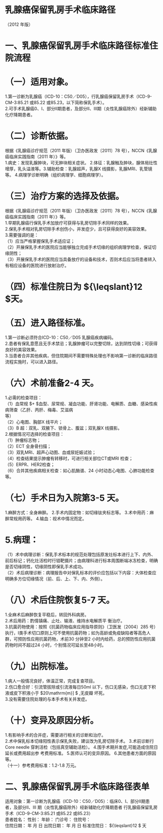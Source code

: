 # 乳腺癌保留乳房手术临床路径  
（2012 年版）  
# 一、乳腺癌保留乳房手术临床路径标准住院流程  
# （一）适用对象。  
1.第一诊断为乳腺癌（ICD-10：C50／D05），行乳腺癌保留乳房手术（ICD-9-CM-3:85.21 或85.22 或85.23，以下简称保乳手术）。  
2.可手术乳腺癌0、Ⅰ、部分Ⅱ期患者，及部分Ⅱ、III期（炎性乳腺癌除外）经新辅助化疗降期患者。  
# （二）诊断依据。  
根据《乳腺癌诊疗规范（2011 年版）（卫办医政发〔2011〕78 号），NCCN《乳腺癌临床实践指南（2011 年）》等。  
1.病史：发现乳腺肿块，可无肿块相关症状。 2.体征：乳腺触及肿块，腺体局灶性增厚，乳头溢液等。3.辅助检查：乳腺超声，乳腺X 线摄影，乳腺MRI、乳管镜等。 4.病理学诊断明确（组织病理学、细胞病理学）。  
# （三）治疗方案的选择及依据。  
根据《乳腺癌诊疗规范（2011 年版）（卫办医政发〔2011〕78 号），NCCN《乳腺癌临床实践指南（2011 年）》等。  
1.早期乳腺癌行保乳手术加放疗可获得与乳房切除手术同样的效果。  
2.保乳手术相对乳房切除手术创伤小，并发症少，且可获得良好的美容效果。  
3.需要强调的是：  
（1）应当严格掌握保乳手术适应证；  
（2）开展保乳手术的医院应当能够独立完成手术切缘的组织病理学检查，保证切缘阴性；  
（3）开展保乳手术的医院应当具备放疗的设备和技术，否则术后应当将患者转入有相应设备的医院进行放射治疗。  
# （四）标准住院日为 ${\leqslant}12 $天。  
# （五）进入路径标准。  
1.第一诊断必须符合ICD-10：C50／D05 乳腺癌疾病编码。  
2.患者有保乳意愿且无手术禁忌；乳腺肿瘤可以完整切除，达到阴性切缘；可获得良好的美容效果。  
3.当患者合并其他疾病，但住院期间不需要特殊处理也不影响第一诊断的临床路径流程实施时，可以进入路径。  
# （六）术前准备2-4 天。  
1.必需的检查项目：  
（1）血常规 $+ $血型、尿常规、凝血功能、肝肾功能、电解质、血糖、感染性疾病筛查（乙肝、丙肝、梅毒、艾滋病  
等）  
（2）心电图、胸部X 线平片；  
（3）B 超：双乳、双腋下、锁骨上、腹盆；双乳腺X 线摄影。  
2.根据情况可选择的检查项目：  
（1）肿瘤标志物；  
（2）ECT 全身骨扫描；  
（3）双乳MRI、超声心动图、血或尿妊娠试验；  
（4）检查结果提示肿瘤有转移时，可进行相关部位CT或MRI 检查；  
（5）ERPR、HER2检查；  
（6）合并其他疾病相关检查：如心肌酶谱、24 小时动态心电图、心肺功能检查等。  
# （七）手术日为入院第3-5 天。  
1.麻醉方式：全身麻醉。 2.手术内固定物：如切缘钛夹标志等。  3.术中用药：麻醉常规用药等。 4.输血：视术中情况而定。  
# 5.病理：  
（1）术中病理诊断：保乳手术标本的规范处理包括原发灶标本进行上下、内外、前后标记；钙化灶活检时行钼靶摄片；由病理科进行标本周围断端冰冻检查，明确是否切缘阴性，切缘阴性即保乳手术成功。  
（2）术后病理诊断：病理报告中对保乳标本的评价应包括以下内容：大体检查应明确多方位切缘情况（前、后、上、下、内、外侧）。  
# （八）术后住院恢复5-7 天。  
1.全麻术后麻醉恢复平稳后，转回外科病房。  
2.术后用药：酌情镇痛、止吐、输液、维持水电解质平 衡治疗。  
3.抗菌药物使用：按照《抗菌药物临床应用指导原则》（卫医发〔2004〕285 号）执行，Ⅰ类手术切口原则上可不使用抗菌药物；如为高龄或免疫缺陷者等高危人群，可预防性应用抗菌药物，术前30 分钟至2 小时内给药，总的预防性应用抗菌药物时间不超过24 小时，个别情况可延长至48小时。  
# （九）出院标准。  
1.病人一般情况良好，体温正常，完成复查项目。  
2.伤口愈合好：引流管拔除或引流液每日50ml 以下，伤口无感染，伤口无皮下积液或皮下积液小于 $20\mathrm{m}] $ ,无皮瓣 坏死。  
3.没有需要住院处理的与本手术有关并发症。  
# （十）变异及原因分析。  
1.有影响手术的合并症，需要进行相关的诊断和治疗。  
2.术中保乳标本切缘阳性表示保乳失败，建议改为乳房切除手术。 3.术前诊断行Core needle 穿刺活检（包括真空辅助活检）。 4.围手术期并发症,可能造成住院日延长或费用超出参 考费用标准。 5.医师认可的变异原因。 6.其他患者方面的原因等。  
（十一）参考费用标准：1.2-1.8 万元。  
# 二、乳腺癌保留乳房手术临床路径表单  
适用对象：第一诊断为乳腺癌（ICD-10：C50／D05）：临床0、Ⅰ、部分Ⅱ期患者，及部分Ⅱ、III 期（炎性乳腺癌除外）经新辅助化疗降期患者 行乳腺癌保留乳房手术（ICD-9-CM-3:85.21 或85.22 或85.23）  
患者姓名：           性别：    年龄：    门诊号：       住院号：  
住院日期：   年  月  日 出院日期：   年  月   日  标准住院日： ${\leqslant}12 $ 天  
